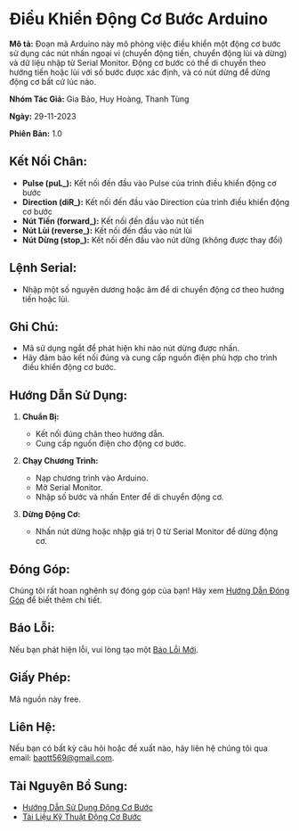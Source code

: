 # Điều Khiển Động Cơ Bước Arduino

**Mô tả:** Đoạn mã Arduino này mô phỏng việc điều khiển một động cơ bước sử dụng các nút nhấn ngoại vi (chuyển động tiến, chuyển động lùi và dừng) và dữ liệu nhập từ Serial Monitor. Động cơ bước có thể di chuyển theo hướng tiến hoặc lùi với số bước được xác định, và có nút dừng để dừng động cơ bất cứ lúc nào.

**Nhóm Tác Giả:** Gia Bảo, Huy Hoàng, Thanh Tùng

**Ngày:** 29-11-2023

**Phiên Bản:** 1.0

## Kết Nối Chân:

- **Pulse (puL_):** Kết nối đến đầu vào Pulse của trình điều khiển động cơ bước
- **Direction (diR_):** Kết nối đến đầu vào Direction của trình điều khiển động cơ bước
- **Nút Tiến (forward_):** Kết nối đến đầu vào nút tiến
- **Nút Lùi (reverse_):** Kết nối đến đầu vào nút lùi
- **Nút Dừng (stop_):** Kết nối đến đầu vào nút dừng (không được thay đổi)

## Lệnh Serial:

- Nhập một số nguyên dương hoặc âm để di chuyển động cơ theo hướng tiến hoặc lùi.

## Ghi Chú:

- Mã sử dụng ngắt để phát hiện khi nào nút dừng được nhấn.
- Hãy đảm bảo kết nối đúng và cung cấp nguồn điện phù hợp cho trình điều khiển động cơ bước.

## Hướng Dẫn Sử Dụng:

1. **Chuẩn Bị:**
   - Kết nối đúng chân theo hướng dẫn.
   - Cung cấp nguồn điện cho động cơ bước.

2. **Chạy Chương Trình:**
   - Nạp chương trình vào Arduino.
   - Mở Serial Monitor.
   - Nhập số bước và nhấn Enter để di chuyển động cơ.

3. **Dừng Động Cơ:**
   - Nhấn nút dừng hoặc nhập giá trị 0 từ Serial Monitor để dừng động cơ.

## Đóng Góp:

Chúng tôi rất hoan nghênh sự đóng góp của bạn! Hãy xem [Hướng Dẫn Đóng Góp](CONTRIBUTING.md) để biết thêm chi tiết.

## Báo Lỗi:

Nếu bạn phát hiện lỗi, vui lòng tạo một [Báo Lỗi Mới](https://github.com/Baott569vn/-stepmotor_Arduino_BAOTT569).

## Giấy Phép:

Mã nguồn này free.

## Liên Hệ:

Nếu bạn có bất kỳ câu hỏi hoặc đề xuất nào, hãy liên hệ chúng tôi qua email: baott569@gmail.com.

## Tài Nguyên Bổ Sung:
- [Hướng Dẫn Sử Dụng Động Cơ Bước](https://lovitechic.com/san-pham/microstep-driver-bo-dieu-khien-dong-co-buoc#:~:text=Microstep%20driver%20l%C3%A0%20m%E1%BB%99t%20lo%E1%BA%A1i,khi%20nh%E1%BA%ADn%20%C4%91%C6%B0%E1%BB%A3c%20m%E1%BB%99t%20xung.)
- [Tài Liệu Kỹ Thuật Động Cơ Bước](https://cnc3ds.com/blogs/bai-viet-ky-thuat/xac-dinh-day-dong-co-buoc-6-day-va-4-day)
